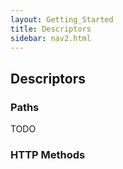 ```yaml
---
layout: Getting_Started
title: Descriptors
sidebar: nav2.html
---
```


## Descriptors

### Paths

TODO

### HTTP Methods

###
